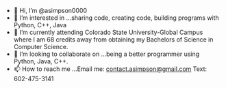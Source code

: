 - 👋 Hi, I’m @asimpson0000
- 👀 I’m interested in ...sharing code, creating code, building programs with Python, C++, Java
- 🌱 I’m currently attending Colorado State University-Global Campus where I am 68 credits away from obtaining my Bachelors of Science in Computer Science.
- 💞️ I’m looking to collaborate on ...being a better programmer using Python, Java, C++. 
- 📫 How to reach me ...Email me: contact.asimpson@gmail.com Text: 602-475-3141

<!---
asimpson0000/asimpson0000 is a ✨ special ✨ repository because its `README.md` (this file) appears on your GitHub profile.
You can click the Preview link to take a look at your changes.
--->
